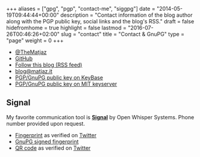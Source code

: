 +++
aliases      = ["gpg", "pgp", "contact-me", "siggpg"]
date         = "2014-05-19T09:44:44+00:00"
description  = "Contact information of the blog author along with the PGP public key, social links and the blog's RSS."
draft        = false
hidefromhome = true
highlight    = false
lastmod      = "2016-07-26T00:46:26+02:00"
slug         = "contact"
title        = "Contact & GnuPG"
type         = "page"
weight       = 0
+++


- [@TheMatjaz](https://twitter.com/TheMatjaz)
- [GitHub](https://github.com/TheMatjaz)
- [Follow this blog (RSS feed)](/index.xml)
- [blog@matjaz.it](mailto:blog@matjaz.it)
- [PGP/GnuPG public key on KeyBase](https://keybase.io/TheMatjaz)
- [PGP/GnuPG public key on MIT keyserver](https://pgp.mit.edu/pks/lookup?op=vindex&search=0x438406FCCE32DC1E)


## Signal

My favorite communication tool is **[Signal](https://whispersystems.org/)** by
Open Whisper Systems. Phone number provided upon request.

- [Fingerprint](/text/signal_fingerprint.txt) as verified on 
  [Twitter](https://twitter.com/TheMatjaz/status/757999117696106500)
- [GnuPG signed fingerprint](/text/signal_fingerprint.asc)
- [QR code](/images/qr-code/signal_fingerprint.png) as verified on 
  [Twitter](https://twitter.com/TheMatjaz/status/757999266258358272)

